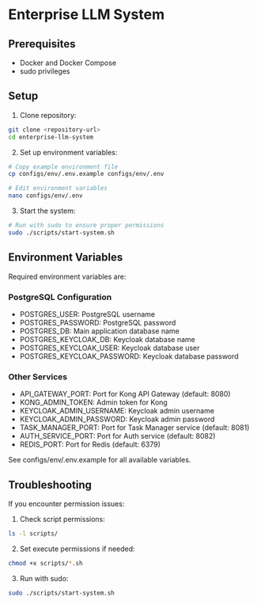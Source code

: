 # Enterprise LLM System

## Prerequisites

- Docker and Docker Compose
- sudo privileges

## Setup

1. Clone repository:
```bash
git clone <repository-url>
cd enterprise-llm-system
```

2. Set up environment variables:
```bash
# Copy example environment file
cp configs/env/.env.example configs/env/.env

# Edit environment variables
nano configs/env/.env
```

3. Start the system:
```bash
# Run with sudo to ensure proper permissions
sudo ./scripts/start-system.sh
```

## Environment Variables

Required environment variables are:

### PostgreSQL Configuration
- POSTGRES_USER: PostgreSQL username
- POSTGRES_PASSWORD: PostgreSQL password
- POSTGRES_DB: Main application database name
- POSTGRES_KEYCLOAK_DB: Keycloak database name
- POSTGRES_KEYCLOAK_USER: Keycloak database user
- POSTGRES_KEYCLOAK_PASSWORD: Keycloak database password

### Other Services
- API_GATEWAY_PORT: Port for Kong API Gateway (default: 8080)
- KONG_ADMIN_TOKEN: Admin token for Kong
- KEYCLOAK_ADMIN_USERNAME: Keycloak admin username
- KEYCLOAK_ADMIN_PASSWORD: Keycloak admin password
- TASK_MANAGER_PORT: Port for Task Manager service (default: 8081)
- AUTH_SERVICE_PORT: Port for Auth service (default: 8082)
- REDIS_PORT: Port for Redis (default: 6379)

See configs/env/.env.example for all available variables.

## Troubleshooting

If you encounter permission issues:

1. Check script permissions:
```bash
ls -l scripts/
```

2. Set execute permissions if needed:
```bash
chmod +x scripts/*.sh
```

3. Run with sudo:
```bash
sudo ./scripts/start-system.sh
``` 